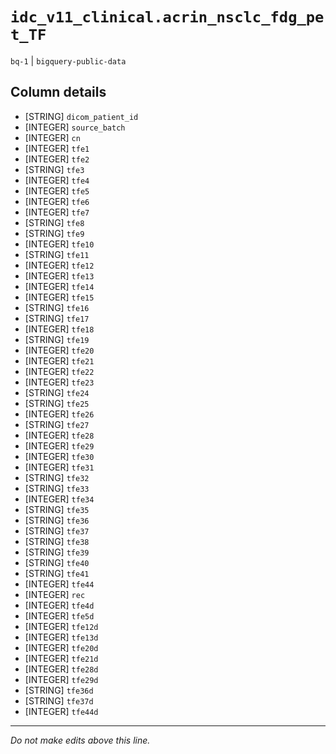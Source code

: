 # `idc_v11_clinical.acrin_nsclc_fdg_pet_TF`
`bq-1` | `bigquery-public-data`

## Column details
* [STRING]    `dicom_patient_id`
* [INTEGER]   `source_batch`
* [INTEGER]   `cn`
* [INTEGER]   `tfe1`
* [INTEGER]   `tfe2`
* [STRING]    `tfe3`
* [INTEGER]   `tfe4`
* [INTEGER]   `tfe5`
* [INTEGER]   `tfe6`
* [INTEGER]   `tfe7`
* [STRING]    `tfe8`
* [STRING]    `tfe9`
* [INTEGER]   `tfe10`
* [STRING]    `tfe11`
* [INTEGER]   `tfe12`
* [INTEGER]   `tfe13`
* [INTEGER]   `tfe14`
* [INTEGER]   `tfe15`
* [STRING]    `tfe16`
* [STRING]    `tfe17`
* [INTEGER]   `tfe18`
* [STRING]    `tfe19`
* [INTEGER]   `tfe20`
* [INTEGER]   `tfe21`
* [INTEGER]   `tfe22`
* [INTEGER]   `tfe23`
* [STRING]    `tfe24`
* [STRING]    `tfe25`
* [INTEGER]   `tfe26`
* [STRING]    `tfe27`
* [INTEGER]   `tfe28`
* [INTEGER]   `tfe29`
* [INTEGER]   `tfe30`
* [INTEGER]   `tfe31`
* [STRING]    `tfe32`
* [STRING]    `tfe33`
* [INTEGER]   `tfe34`
* [STRING]    `tfe35`
* [STRING]    `tfe36`
* [STRING]    `tfe37`
* [STRING]    `tfe38`
* [STRING]    `tfe39`
* [STRING]    `tfe40`
* [STRING]    `tfe41`
* [INTEGER]   `tfe44`
* [INTEGER]   `rec`
* [INTEGER]   `tfe4d`
* [INTEGER]   `tfe5d`
* [INTEGER]   `tfe12d`
* [INTEGER]   `tfe13d`
* [INTEGER]   `tfe20d`
* [INTEGER]   `tfe21d`
* [INTEGER]   `tfe28d`
* [INTEGER]   `tfe29d`
* [STRING]    `tfe36d`
* [STRING]    `tfe37d`
* [INTEGER]   `tfe44d`

-------------------------------------------------------------------------------
*Do not make edits above this line.*
